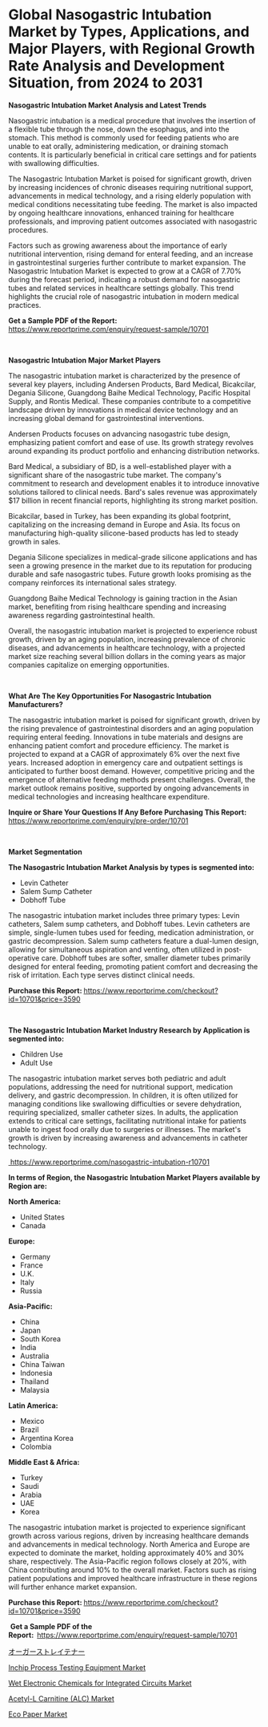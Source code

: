 <p><h1>Global Nasogastric Intubation Market by Types, Applications, and Major Players, with Regional Growth Rate Analysis and Development Situation, from 2024 to 2031</h1></p><p><strong>Nasogastric Intubation Market Analysis and Latest Trends</strong></p>
<p><p>Nasogastric intubation is a medical procedure that involves the insertion of a flexible tube through the nose, down the esophagus, and into the stomach. This method is commonly used for feeding patients who are unable to eat orally, administering medication, or draining stomach contents. It is particularly beneficial in critical care settings and for patients with swallowing difficulties.</p><p>The Nasogastric Intubation Market is poised for significant growth, driven by increasing incidences of chronic diseases requiring nutritional support, advancements in medical technology, and a rising elderly population with medical conditions necessitating tube feeding. The market is also impacted by ongoing healthcare innovations, enhanced training for healthcare professionals, and improving patient outcomes associated with nasogastric procedures.</p><p>Factors such as growing awareness about the importance of early nutritional intervention, rising demand for enteral feeding, and an increase in gastrointestinal surgeries further contribute to market expansion. The Nasogastric Intubation Market is expected to grow at a CAGR of 7.70% during the forecast period, indicating a robust demand for nasogastric tubes and related services in healthcare settings globally. This trend highlights the crucial role of nasogastric intubation in modern medical practices.</p></p>
<p><strong>Get a Sample PDF of the Report:&nbsp;</strong> <a href="https://www.reportprime.com/enquiry/request-sample/10701">https://www.reportprime.com/enquiry/request-sample/10701</a></p>
<p>&nbsp;</p>
<p><strong>Nasogastric Intubation Major Market Players</strong></p>
<p><p>The nasogastric intubation market is characterized by the presence of several key players, including Andersen Products, Bard Medical, Bicakcilar, Degania Silicone, Guangdong Baihe Medical Technology, Pacific Hospital Supply, and Rontis Medical. These companies contribute to a competitive landscape driven by innovations in medical device technology and an increasing global demand for gastrointestinal interventions.</p><p>Andersen Products focuses on advancing nasogastric tube design, emphasizing patient comfort and ease of use. Its growth strategy revolves around expanding its product portfolio and enhancing distribution networks. </p><p>Bard Medical, a subsidiary of BD, is a well-established player with a significant share of the nasogastric tube market. The company's commitment to research and development enables it to introduce innovative solutions tailored to clinical needs. Bard's sales revenue was approximately $17 billion in recent financial reports, highlighting its strong market position.</p><p>Bicakcilar, based in Turkey, has been expanding its global footprint, capitalizing on the increasing demand in Europe and Asia. Its focus on manufacturing high-quality silicone-based products has led to steady growth in sales.</p><p>Degania Silicone specializes in medical-grade silicone applications and has seen a growing presence in the market due to its reputation for producing durable and safe nasogastric tubes. Future growth looks promising as the company reinforces its international sales strategy.</p><p>Guangdong Baihe Medical Technology is gaining traction in the Asian market, benefiting from rising healthcare spending and increasing awareness regarding gastrointestinal health.</p><p>Overall, the nasogastric intubation market is projected to experience robust growth, driven by an aging population, increasing prevalence of chronic diseases, and advancements in healthcare technology, with a projected market size reaching several billion dollars in the coming years as major companies capitalize on emerging opportunities.</p></p>
<p>&nbsp;</p>
<p><strong>What Are The Key Opportunities For Nasogastric Intubation Manufacturers?</strong></p>
<p><p>The nasogastric intubation market is poised for significant growth, driven by the rising prevalence of gastrointestinal disorders and an aging population requiring enteral feeding. Innovations in tube materials and designs are enhancing patient comfort and procedure efficiency. The market is projected to expand at a CAGR of approximately 6% over the next five years. Increased adoption in emergency care and outpatient settings is anticipated to further boost demand. However, competitive pricing and the emergence of alternative feeding methods present challenges. Overall, the market outlook remains positive, supported by ongoing advancements in medical technologies and increasing healthcare expenditure.</p></p>
<p><strong>Inquire or Share Your Questions If Any Before Purchasing This Report:</strong> <a href="https://www.reportprime.com/enquiry/pre-order/10701">https://www.reportprime.com/enquiry/pre-order/10701</a></p>
<p>&nbsp;</p>
<p><strong>Market Segmentation</strong></p>
<p><strong>The Nasogastric Intubation Market Analysis by types is segmented into:</strong></p>
<p><ul><li>Levin Catheter</li><li>Salem Sump Catheter</li><li>Dobhoff Tube</li></ul></p>
<p><p>The nasogastric intubation market includes three primary types: Levin catheters, Salem sump catheters, and Dobhoff tubes. Levin catheters are simple, single-lumen tubes used for feeding, medication administration, or gastric decompression. Salem sump catheters feature a dual-lumen design, allowing for simultaneous aspiration and venting, often utilized in post-operative care. Dobhoff tubes are softer, smaller diameter tubes primarily designed for enteral feeding, promoting patient comfort and decreasing the risk of irritation. Each type serves distinct clinical needs.</p></p>
<p><strong>Purchase this Report:&nbsp;</strong><a href="https://www.reportprime.com/checkout?id=10701&price=3590">https://www.reportprime.com/checkout?id=10701&price=3590</a></p>
<p>&nbsp;</p>
<p><strong>The Nasogastric Intubation Market Industry Research by Application is segmented into:</strong></p>
<p><ul><li>Children Use</li><li>Adult Use</li></ul></p>
<p><p>The nasogastric intubation market serves both pediatric and adult populations, addressing the need for nutritional support, medication delivery, and gastric decompression. In children, it is often utilized for managing conditions like swallowing difficulties or severe dehydration, requiring specialized, smaller catheter sizes. In adults, the application extends to critical care settings, facilitating nutritional intake for patients unable to ingest food orally due to surgeries or illnesses. The market's growth is driven by increasing awareness and advancements in catheter technology.</p></p>
<p><a href="https://www.reportprime.com/nasogastric-intubation-r10701">&nbsp;https://www.reportprime.com/nasogastric-intubation-r10701</a></p>
<p><strong>In terms of Region, the Nasogastric Intubation Market Players available by Region are:</strong></p>
<p>
    <p> <strong> North America: </strong>
        <ul>
            <li>United States</li>
            <li>Canada</li>
        </ul>
        </p> 
    <p> <strong> Europe: </strong>
        <ul>
            <li>Germany</li>
            <li>France</li>
            <li>U.K.</li>
            <li>Italy</li>
            <li>Russia</li>
        </ul>
        </p> 
    <p> <strong> Asia-Pacific: </strong>
        <ul>
            <li>China</li>
            <li>Japan</li>
            <li>South Korea</li>
            <li>India</li>
            <li>Australia</li>
            <li>China Taiwan</li>
            <li>Indonesia</li>
            <li>Thailand</li>
            <li>Malaysia</li>
        </ul>
        </p> 
    <p> <strong> Latin America: </strong>
        <ul>
            <li>Mexico</li>
            <li>Brazil</li>
            <li>Argentina Korea</li>
            <li>Colombia</li>
        </ul>
        </p> 
    <p> <strong> Middle East & Africa: </strong>
        <ul>
            <li>Turkey</li>
            <li>Saudi</li>
            <li>Arabia</li>
            <li>UAE</li>
            <li>Korea</li>
        </ul>
    </p>
    </p>
<p><p>The nasogastric intubation market is projected to experience significant growth across various regions, driven by increasing healthcare demands and advancements in medical technology. North America and Europe are expected to dominate the market, holding approximately 40% and 30% share, respectively. The Asia-Pacific region follows closely at 20%, with China contributing around 10% to the overall market. Factors such as rising patient populations and improved healthcare infrastructure in these regions will further enhance market expansion.</p></p>
<p><strong>Purchase this Report: </strong><a href="https://www.reportprime.com/checkout?id=10701&price=3590">https://www.reportprime.com/checkout?id=10701&price=3590</a></p>
<p>&nbsp;<strong>Get a Sample PDF of the Report:&nbsp;&nbsp;</strong><a href="https://www.reportprime.com/enquiry/request-sample/10701">https://www.reportprime.com/enquiry/request-sample/10701</a></p>
<p><strong></strong></p>
<p><p><a href="https://medium.com/@georgeannauce/%E3%82%AA%E3%83%BC%E3%82%AC%E3%83%BC%E3%82%B9%E3%83%88%E3%83%AC%E3%83%BC%E3%83%88%E3%83%8A%E3%83%BC%E5%B8%82%E5%A0%B4-%E5%B8%82%E5%A0%B4%E3%82%BB%E3%82%B0%E3%83%A1%E3%83%B3%E3%83%86%E3%83%BC%E3%82%B7%E3%83%A7%E3%83%B3-%E5%9C%B0%E7%90%86%E7%9A%84%E5%9C%B0%E5%9F%9F-2031%E5%B9%B4%E3%81%BE%E3%81%A7%E3%81%AE%E5%B8%82%E5%A0%B4%E4%BA%88%E6%B8%AC-2ce26fb81174?postPublishedType=initial">オーガーストレイテナー</a></p><p><a href="https://issuu.com/reportprime-2/docs/inchip-process-testing-equipment-ma_0e282402593059">Inchip Process Testing Equipment Market</a></p><p><a href="https://issuu.com/reportprime-2/docs/wet-electronic-chemicals-for-integr_96a40155f1ecea">Wet Electronic Chemicals for Integrated Circuits Market</a></p><p><a href="https://medium.com/@brayannolanii/the-market-for-acetyl-l-carnitine-alc-market-is-examined-in-this-report-along-with-the-factors-7abc09e46c68">Acetyl-L Carnitine (ALC) Market</a></p><p><a href="https://www.linkedin.com/pulse/driving-market-forces-eco-paper-trends-future-forecasts-ay5ce?trackingId=odlBpVB%2FR5uW8sQmqpnbZA%3D%3D">Eco Paper Market</a></p></p>